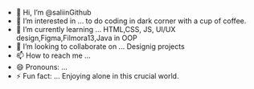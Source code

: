 - 👋 Hi, I’m @saliinGithub
- 👀 I’m interested in ... to do coding in dark corner with a cup of coffee.
- 🌱 I’m currently learning ... HTML,CSS, JS, UI/UX design,Figma,Filmora13,Java in OOP
- 💞️ I’m looking to collaborate on ... Designig projects
- 📫 How to reach me ... 
- 😄 Pronouns: ...
- ⚡ Fun fact: ... Enjoying alone in this crucial world.

<!---
saliinGithub/saliinGithub is a ✨ special ✨ repository because its `README.md` (this file) appears on your GitHub profile.
You can click the Preview link to take a look at your changes.
--->
